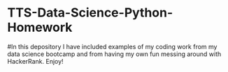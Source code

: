 # TTS-Data-Science-Python-Homework
#In this depository I have included examples of my coding work from my data science bootcamp and from having my own fun messing around with HackerRank. 
Enjoy!
